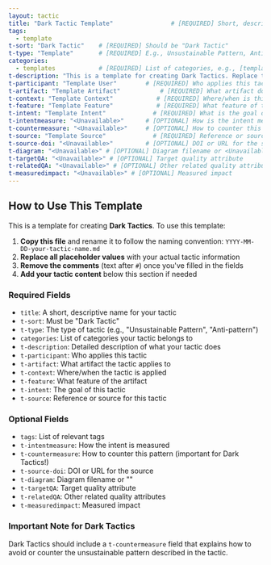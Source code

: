 ```yaml
---
layout: tactic
title: "Dark Tactic Template"                # [REQUIRED] Short, descriptive name for the tactic
tags: 
  - template
t-sort: "Dark Tactic"    # [REQUIRED] Should be "Dark Tactic"
t-type: "Template"       # [REQUIRED] E.g., Unsustainable Pattern, Anti-pattern
categories: 
  - templates            # [REQUIRED] List of categories, e.g., [templates]
t-description: "This is a template for creating Dark Tactics. Replace this description with what your tactic does."        # [REQUIRED] What does this tactic do?
t-participant: "Template User"        # [REQUIRED] Who applies this tactic?
t-artifact: "Template Artifact"           # [REQUIRED] What artifact does this tactic apply to?
t-context: "Template Context"            # [REQUIRED] Where/when is this tactic applied?
t-feature: "Template Feature"            # [REQUIRED] What feature of the artifact?
t-intent: "Template Intent"             # [REQUIRED] What is the goal of this tactic?
t-intentmeasure: "<Unavailable>"      # [OPTIONAL] How is the intent measured?
t-countermeasure: "<Unavailable>"     # [OPTIONAL] How to counter this pattern?
t-source: "Template Source"             # [REQUIRED] Reference or source
t-source-doi: "<Unavailable>"         # [OPTIONAL] DOI or URL for the source
t-diagram: "<Unavailable>" # [OPTIONAL] Diagram filename or <Unavailable>
t-targetQA: "<Unavailable>" # [OPTIONAL] Target quality attribute
t-relatedQA: "<Unavailable>" # [OPTIONAL] Other related quality attributes
t-measuredimpact: "<Unavailable>" # [OPTIONAL] Measured impact
---
```


## How to Use This Template

This is a template for creating **Dark Tactics**. To use this template:

1. **Copy this file** and rename it to follow the naming convention: `YYYY-MM-DD-your-tactic-name.md`
2. **Replace all placeholder values** with your actual tactic information
3. **Remove the comments** (text after `#`) once you've filled in the fields
4. **Add your tactic content** below this section if needed

### Required Fields
- `title`: A short, descriptive name for your tactic
- `t-sort`: Must be "Dark Tactic" 
- `t-type`: The type of tactic (e.g., "Unsustainable Pattern", "Anti-pattern")
- `categories`: List of categories your tactic belongs to
- `t-description`: Detailed description of what your tactic does
- `t-participant`: Who applies this tactic
- `t-artifact`: What artifact the tactic applies to
- `t-context`: Where/when the tactic is applied
- `t-feature`: What feature of the artifact
- `t-intent`: The goal of this tactic
- `t-source`: Reference or source for this tactic

### Optional Fields
- `tags`: List of relevant tags
- `t-intentmeasure`: How the intent is measured
- `t-countermeasure`: How to counter this pattern (important for Dark Tactics!)
- `t-source-doi`: DOI or URL for the source
- `t-diagram`: Diagram filename or "<Unavailable>"
- `t-targetQA`: Target quality attribute
- `t-relatedQA`: Other related quality attributes
- `t-measuredimpact`: Measured impact

### Important Note for Dark Tactics
Dark Tactics should include a `t-countermeasure` field that explains how to avoid or counter the unsustainable pattern described in the tactic.